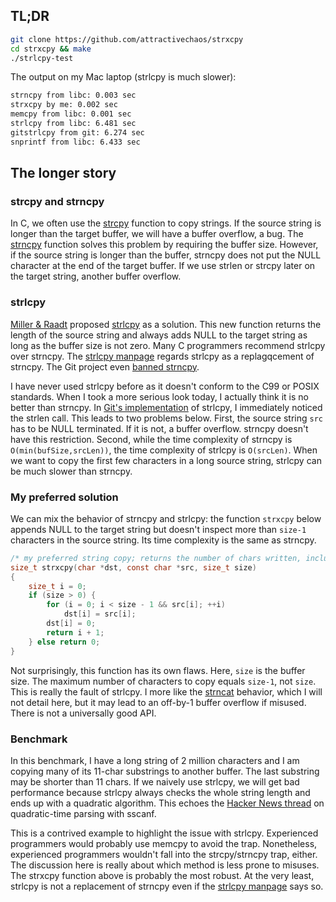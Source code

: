 ## TL;DR

```sh
git clone https://github.com/attractivechaos/strxcpy
cd strxcpy && make
./strlcpy-test
```
The output on my Mac laptop (strlcpy is much slower):
```txt
strncpy from libc: 0.003 sec
strxcpy by me: 0.002 sec
memcpy from libc: 0.001 sec
strlcpy from libc: 6.481 sec
gitstrlcpy from git: 6.274 sec
snprintf from libc: 6.433 sec
```

## The longer story

### strcpy and strncpy

In C, we often use the [strcpy][strcpy] function to copy strings. If the source
string is longer than the target buffer, we will have a buffer overflow, a bug.
The [strncpy][strncpy] function solves this problem by requiring the buffer
size. However, if the source string is longer than the buffer, strncpy does not
put the NULL character at the end of the target buffer. If we use strlen or
strcpy later on the target string, another buffer overflow.

### strlcpy

[Miller & Raadt][strlcpy-article] proposed [strlcpy][strlcpy] as a solution.
This new function returns the length of the source string and always adds NULL
to the target string as long as the buffer size is not zero. Many C programmers
recommend strlcpy over strncpy. The [strlcpy manpage][strlcpy] regards strlcpy
as a replagqcement of strncpy. The Git project even [banned
strncpy][strncpy-ban].

I have never used strlcpy before as it doesn't conform to the C99 or POSIX
standards. When I took a more serious look today, I actually think it is no
better than strncpy. In [Git's implementation][git-strlcpy] of strlcpy, I
immediately noticed the strlen call. This leads to two problems below. First,
the source string `src` has to be NULL terminated. If it is not, a buffer
overflow. strncpy doesn't have this restriction. Second, while the time
complexity of strncpy is `O(min(bufSize,srcLen))`, the time complexity of
strlcpy is `O(srcLen)`. When we want to copy the first few characters in a long
source string, strlcpy can be much slower than strncpy.

### My preferred solution

We can mix the behavior of strncpy and strlcpy: the function `strxcpy` below
appends NULL to the target string but doesn't inspect more than `size-1`
characters in the source string. Its time complexity is the same as strncpy.
```c
/* my preferred string copy; returns the number of chars written, including NULL */
size_t strxcpy(char *dst, const char *src, size_t size)
{
    size_t i = 0;
    if (size > 0) {
        for (i = 0; i < size - 1 && src[i]; ++i)
            dst[i] = src[i];
        dst[i] = 0;
		return i + 1;
    } else return 0;
}
```

Not surprisingly, this function has its own flaws. Here, `size` is the buffer
size. The maximum number of characters to copy equals `size-1`, not `size`.
This is really the fault of strlcpy. I more like the [strncat][strncat]
behavior, which I will not detail here, but it may lead to an off-by-1 buffer
overflow if misused. There is not a universally good API.

### Benchmark

In this benchmark, I have a long string of 2 million characters and I am
copying many of its 11-char substrings to another buffer. The last substring
may be shorter than 11 chars. If we naively use strlcpy, we will get bad
performance because strlcpy always checks the whole string length and ends up
with a quadratic algorithm. This echoes the [Hacker News thread][sscanf] on 
quadratic-time parsing with sscanf.

This is a contrived example to highlight the issue with strlcpy. Experienced
programmers would probably use memcpy to avoid the trap. Nonetheless,
experienced programmers wouldn't fall into the strcpy/strncpy trap, either.
The discussion here is really about which method is less prone to misuses.
The strxcpy function above is probably the most robust. At the very least,
strlcpy is not a replacement of strncpy even if the [strlcpy manpage][strlcpy]
says so.

[strlcpy]: https://linux.die.net/man/3/strlcpy
[strncpy]: https://linux.die.net/man/3/strncpy
[strcpy]: https://linux.die.net/man/3/strcpy
[strncat]: https://linux.die.net/man/3/strncat
[strlcpy-article]: https://www.sudo.ws/todd/papers/strlcpy.html
[strncpy-ban]: https://github.com/git/git/commit/e488b7aba743d23b830d239dcc33d9ca0745a9ad
[git-strlcpy]: https://github.com/git/git/blob/master/compat/strlcpy.c
[sscanf]: https://news.ycombinator.com/item?id=26302744
